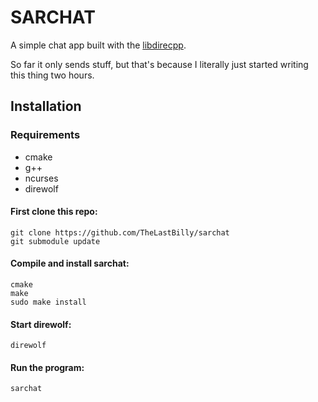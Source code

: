 # SARCHAT

A simple chat app built with the [libdirecpp](https://github.com/TheLastBilly/libdirecpp).

So far it only sends stuff, but that's because I literally just started writing this thing two hours.

## Installation

### Requirements
* cmake
* g++
* ncurses
* direwolf

#### First clone this repo:
```
git clone https://github.com/TheLastBilly/sarchat
git submodule update
```

#### Compile and install sarchat:
```
cmake
make
sudo make install
```
#### Start direwolf:
```
direwolf
```

#### Run the program:
```
sarchat
```
